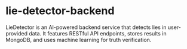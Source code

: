 # lie-detector-backend
LieDetector is an AI-powered backend service that detects lies in user-provided data. It features RESTful API endpoints, stores results in MongoDB, and uses machine learning for truth verification.
